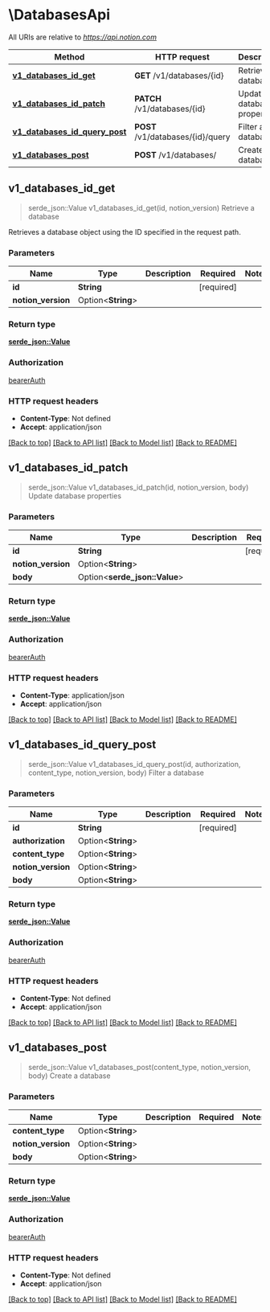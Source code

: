 # \DatabasesApi

All URIs are relative to *https://api.notion.com*

Method | HTTP request | Description
------------- | ------------- | -------------
[**v1_databases_id_get**](DatabasesApi.md#v1_databases_id_get) | **GET** /v1/databases/{id} | Retrieve a database
[**v1_databases_id_patch**](DatabasesApi.md#v1_databases_id_patch) | **PATCH** /v1/databases/{id} | Update database properties
[**v1_databases_id_query_post**](DatabasesApi.md#v1_databases_id_query_post) | **POST** /v1/databases/{id}/query | Filter a database
[**v1_databases_post**](DatabasesApi.md#v1_databases_post) | **POST** /v1/databases/ | Create a database



## v1_databases_id_get

> serde_json::Value v1_databases_id_get(id, notion_version)
Retrieve a database

Retrieves a database object using the ID specified in the request path. 

### Parameters


Name | Type | Description  | Required | Notes
------------- | ------------- | ------------- | ------------- | -------------
**id** | **String** |  | [required] |
**notion_version** | Option<**String**> |  |  |

### Return type

[**serde_json::Value**](serde_json::Value.md)

### Authorization

[bearerAuth](../README.md#bearerAuth)

### HTTP request headers

- **Content-Type**: Not defined
- **Accept**: application/json

[[Back to top]](#) [[Back to API list]](../README.md#documentation-for-api-endpoints) [[Back to Model list]](../README.md#documentation-for-models) [[Back to README]](../README.md)


## v1_databases_id_patch

> serde_json::Value v1_databases_id_patch(id, notion_version, body)
Update database properties

### Parameters


Name | Type | Description  | Required | Notes
------------- | ------------- | ------------- | ------------- | -------------
**id** | **String** |  | [required] |
**notion_version** | Option<**String**> |  |  |
**body** | Option<**serde_json::Value**> |  |  |

### Return type

[**serde_json::Value**](serde_json::Value.md)

### Authorization

[bearerAuth](../README.md#bearerAuth)

### HTTP request headers

- **Content-Type**: application/json
- **Accept**: application/json

[[Back to top]](#) [[Back to API list]](../README.md#documentation-for-api-endpoints) [[Back to Model list]](../README.md#documentation-for-models) [[Back to README]](../README.md)


## v1_databases_id_query_post

> serde_json::Value v1_databases_id_query_post(id, authorization, content_type, notion_version, body)
Filter a database

### Parameters


Name | Type | Description  | Required | Notes
------------- | ------------- | ------------- | ------------- | -------------
**id** | **String** |  | [required] |
**authorization** | Option<**String**> |  |  |
**content_type** | Option<**String**> |  |  |
**notion_version** | Option<**String**> |  |  |
**body** | Option<**String**> |  |  |

### Return type

[**serde_json::Value**](serde_json::Value.md)

### Authorization

[bearerAuth](../README.md#bearerAuth)

### HTTP request headers

- **Content-Type**: Not defined
- **Accept**: application/json

[[Back to top]](#) [[Back to API list]](../README.md#documentation-for-api-endpoints) [[Back to Model list]](../README.md#documentation-for-models) [[Back to README]](../README.md)


## v1_databases_post

> serde_json::Value v1_databases_post(content_type, notion_version, body)
Create a database

### Parameters


Name | Type | Description  | Required | Notes
------------- | ------------- | ------------- | ------------- | -------------
**content_type** | Option<**String**> |  |  |
**notion_version** | Option<**String**> |  |  |
**body** | Option<**String**> |  |  |

### Return type

[**serde_json::Value**](serde_json::Value.md)

### Authorization

[bearerAuth](../README.md#bearerAuth)

### HTTP request headers

- **Content-Type**: Not defined
- **Accept**: application/json

[[Back to top]](#) [[Back to API list]](../README.md#documentation-for-api-endpoints) [[Back to Model list]](../README.md#documentation-for-models) [[Back to README]](../README.md)

